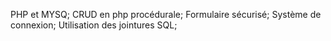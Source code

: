 PHP et MYSQ;
CRUD en php procédurale;
Formulaire sécurisé;
Système de connexion;
Utilisation des jointures SQL;

